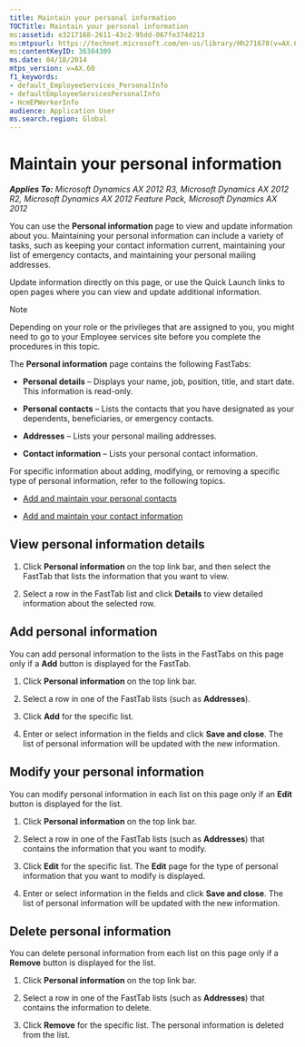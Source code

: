 ```yaml
---
title: Maintain your personal information
TOCTitle: Maintain your personal information
ms:assetid: e3217168-2611-43c2-95dd-067fe374d213
ms:mtpsurl: https://technet.microsoft.com/en-us/library/Hh271678(v=AX.60)
ms:contentKeyID: 36384309
ms.date: 04/18/2014
mtps_version: v=AX.60
f1_keywords:
- default_EmployeeServices_PersonalInfo
- defaultEmployeeServicesPersonalInfo
- HcmEPWorkerInfo
audience: Application User
ms.search.region: Global
---
```


# Maintain your personal information 


_**Applies To:** Microsoft Dynamics AX 2012 R3, Microsoft Dynamics AX 2012 R2, Microsoft Dynamics AX 2012 Feature Pack, Microsoft Dynamics AX 2012_

You can use the **Personal information** page to view and update information about you. Maintaining your personal information can include a variety of tasks, such as keeping your contact information current, maintaining your list of emergency contacts, and maintaining your personal mailing addresses.

Update information directly on this page, or use the Quick Launch links to open pages where you can view and update additional information.


> [!NOTE]
> <P>Depending on your role or the privileges that are assigned to you, you might need to go to your Employee services site before you complete the procedures in this topic.</P>



The **Personal information** page contains the following FastTabs:

  - **Personal details** – Displays your name, job, position, title, and start date. This information is read-only.

  - **Personal contacts** – Lists the contacts that you have designated as your dependents, beneficiaries, or emergency contacts.

  - **Addresses** – Lists your personal mailing addresses.

  - **Contact information** – Lists your personal contact information.

For specific information about adding, modifying, or removing a specific type of personal information, refer to the following topics.

  - [Add and maintain your personal contacts](add-and-maintain-your-personal-contacts.md)

  - [Add and maintain your contact information](add-and-maintain-your-contact-information.md)

## View personal information details

1.  Click **Personal information** on the top link bar, and then select the FastTab that lists the information that you want to view.

2.  Select a row in the FastTab list and click **Details** to view detailed information about the selected row.

## Add personal information

You can add personal information to the lists in the FastTabs on this page only if a **Add** button is displayed for the FastTab.

1.  Click **Personal information** on the top link bar.

2.  Select a row in one of the FastTab lists (such as **Addresses**).

3.  Click **Add** for the specific list.

4.  Enter or select information in the fields and click **Save and close**. The list of personal information will be updated with the new information.

## Modify your personal information

You can modify personal information in each list on this page only if an **Edit** button is displayed for the list.

1.  Click **Personal information** on the top link bar.

2.  Select a row in one of the FastTab lists (such as **Addresses**) that contains the information that you want to modify.

3.  Click **Edit** for the specific list. The **Edit** page for the type of personal information that you want to modify is displayed.

4.  Enter or select information in the fields and click **Save and close**. The list of personal information will be updated with the new information.

## Delete personal information

You can delete personal information from each list on this page only if a **Remove** button is displayed for the list.

1.  Click **Personal information** on the top link bar.

2.  Select a row in one of the FastTab lists (such as **Addresses**) that contains the information to delete.

3.  Click **Remove** for the specific list. The personal information is deleted from the list.

  


